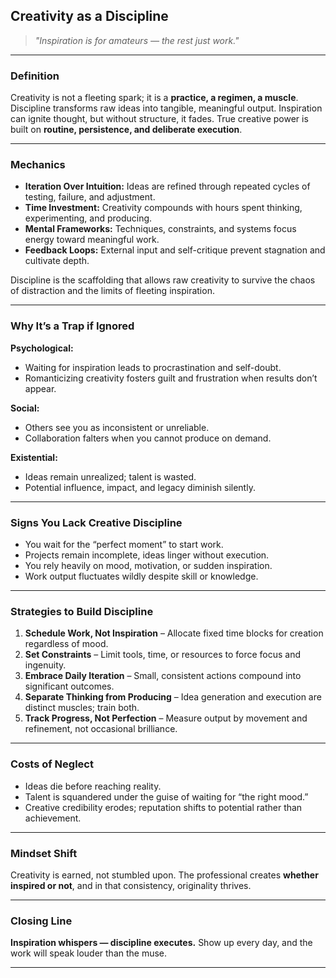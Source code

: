 ## **Creativity as a Discipline**

> *"Inspiration is for amateurs — the rest just work."*

---

### **Definition**

Creativity is not a fleeting spark; it is a **practice, a regimen, a muscle**.
Discipline transforms raw ideas into tangible, meaningful output. Inspiration can ignite thought, but without structure, it fades. True creative power is built on **routine, persistence, and deliberate execution**.

---

### **Mechanics**

* **Iteration Over Intuition:** Ideas are refined through repeated cycles of testing, failure, and adjustment.
* **Time Investment:** Creativity compounds with hours spent thinking, experimenting, and producing.
* **Mental Frameworks:** Techniques, constraints, and systems focus energy toward meaningful work.
* **Feedback Loops:** External input and self-critique prevent stagnation and cultivate depth.

Discipline is the scaffolding that allows raw creativity to survive the chaos of distraction and the limits of fleeting inspiration.

---

### **Why It’s a Trap if Ignored**

**Psychological:**

* Waiting for inspiration leads to procrastination and self-doubt.
* Romanticizing creativity fosters guilt and frustration when results don’t appear.

**Social:**

* Others see you as inconsistent or unreliable.
* Collaboration falters when you cannot produce on demand.

**Existential:**

* Ideas remain unrealized; talent is wasted.
* Potential influence, impact, and legacy diminish silently.

---

### **Signs You Lack Creative Discipline**

* You wait for the “perfect moment” to start work.
* Projects remain incomplete, ideas linger without execution.
* You rely heavily on mood, motivation, or sudden inspiration.
* Work output fluctuates wildly despite skill or knowledge.

---

### **Strategies to Build Discipline**

1. **Schedule Work, Not Inspiration** – Allocate fixed time blocks for creation regardless of mood.
2. **Set Constraints** – Limit tools, time, or resources to force focus and ingenuity.
3. **Embrace Daily Iteration** – Small, consistent actions compound into significant outcomes.
4. **Separate Thinking from Producing** – Idea generation and execution are distinct muscles; train both.
5. **Track Progress, Not Perfection** – Measure output by movement and refinement, not occasional brilliance.

---

### **Costs of Neglect**

* Ideas die before reaching reality.
* Talent is squandered under the guise of waiting for “the right mood.”
* Creative credibility erodes; reputation shifts to potential rather than achievement.

---

### **Mindset Shift**

Creativity is earned, not stumbled upon.
The professional creates **whether inspired or not**, and in that consistency, originality thrives.

---

### **Closing Line**

**Inspiration whispers — discipline executes.**
Show up every day, and the work will speak louder than the muse.

---

